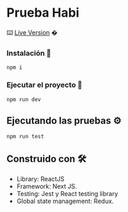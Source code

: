 # Prueba Habi

⌨️ [Live Version](https://app/https://habi-git-main-jsusvalle.vercel.app/) �

### Instalación 🔧

```
npm i
```

### Ejecutar el proyecto 🔧

```
npm run dev
```

## Ejecutando las pruebas ⚙️

```
npm run test
```

## Construido con 🛠️

- Library: ReactJS
- Framework: Next JS.
- Testing: Jest y React testing library
- Global state management: Redux.
